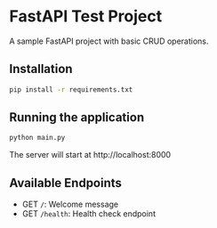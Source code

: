 # FastAPI Test Project

A sample FastAPI project with basic CRUD operations.

## Installation

```bash
pip install -r requirements.txt
```

## Running the application

```bash
python main.py
```

The server will start at http://localhost:8000

## Available Endpoints

- GET `/`: Welcome message
- GET `/health`: Health check endpoint
